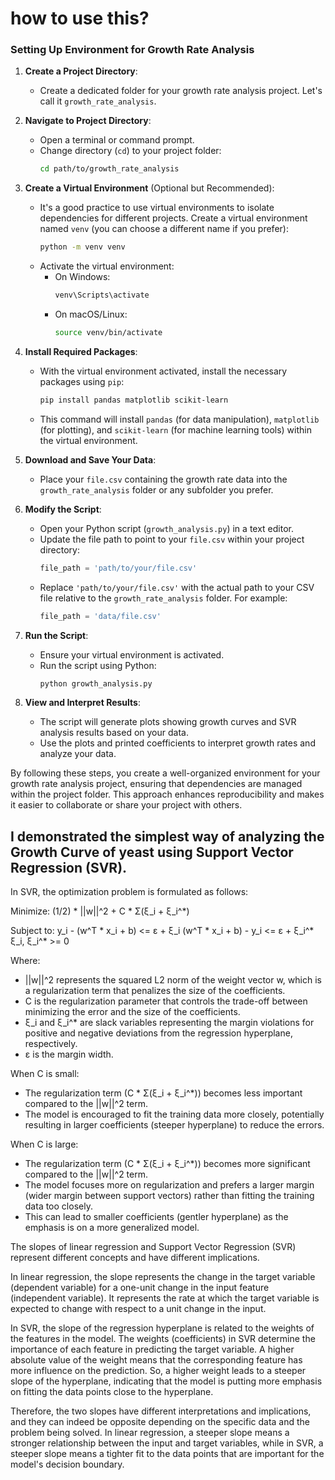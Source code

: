 # how to use this?
### Setting Up Environment for Growth Rate Analysis

1. **Create a Project Directory**:
   - Create a dedicated folder for your growth rate analysis project. Let's call it `growth_rate_analysis`.

2. **Navigate to Project Directory**:
   - Open a terminal or command prompt.
   - Change directory (`cd`) to your project folder:
     ```bash
     cd path/to/growth_rate_analysis
     ```

3. **Create a Virtual Environment** (Optional but Recommended):
   - It's a good practice to use virtual environments to isolate dependencies for different projects. Create a virtual environment named `venv` (you can choose a different name if you prefer):
     ```bash
     python -m venv venv
     ```
   - Activate the virtual environment:
     - On Windows:
       ```bash
       venv\Scripts\activate
       ```
     - On macOS/Linux:
       ```bash
       source venv/bin/activate
       ```

4. **Install Required Packages**:
   - With the virtual environment activated, install the necessary packages using `pip`:
     ```bash
     pip install pandas matplotlib scikit-learn
     ```

   - This command will install `pandas` (for data manipulation), `matplotlib` (for plotting), and `scikit-learn` (for machine learning tools) within the virtual environment.

5. **Download and Save Your Data**:
   - Place your `file.csv` containing the growth rate data into the `growth_rate_analysis` folder or any subfolder you prefer.

6. **Modify the Script**:
   - Open your Python script (`growth_analysis.py`) in a text editor.
   - Update the file path to point to your `file.csv` within your project directory:
     ```python
     file_path = 'path/to/your/file.csv'
     ```
   - Replace `'path/to/your/file.csv'` with the actual path to your CSV file relative to the `growth_rate_analysis` folder. For example:
     ```python
     file_path = 'data/file.csv'
     ```

7. **Run the Script**:
   - Ensure your virtual environment is activated.
   - Run the script using Python:
     ```bash
     python growth_analysis.py
     ```

8. **View and Interpret Results**:
   - The script will generate plots showing growth curves and SVR analysis results based on your data.
   - Use the plots and printed coefficients to interpret growth rates and analyze your data.

By following these steps, you create a well-organized environment for your growth rate analysis project, ensuring that dependencies are managed within the project folder. This approach enhances reproducibility and makes it easier to collaborate or share your project with others.



## I demonstrated the simplest way of analyzing the Growth Curve of yeast using Support Vector Regression (SVR). 
In SVR, the optimization problem is formulated as follows:

Minimize: (1/2) * ||w||^2 + C * Σ(ξ_i + ξ_i^*)

Subject to: y_i - (w^T * x_i + b) <= ε + ξ_i
            (w^T * x_i + b) - y_i <= ε + ξ_i^*
            ξ_i, ξ_i^* >= 0

Where:

- ||w||^2 represents the squared L2 norm of the weight vector w, which is a regularization term that penalizes the size of the coefficients.
- C is the regularization parameter that controls the trade-off between minimizing the error and the size of the coefficients.
- ξ_i and ξ_i^* are slack variables representing the margin violations for positive and negative deviations from the regression hyperplane, respectively.
- ε is the margin width.

When C is small:

- The regularization term (C * Σ(ξ_i + ξ_i^*)) becomes less important compared to the ||w||^2 term.
- The model is encouraged to fit the training data more closely, potentially resulting in larger coefficients (steeper hyperplane) to reduce the errors.

When C is large:

- The regularization term (C * Σ(ξ_i + ξ_i^*)) becomes more significant compared to the ||w||^2 term.
- The model focuses more on regularization and prefers a larger margin (wider margin between support vectors) rather than fitting the training data too closely.
- This can lead to smaller coefficients (gentler hyperplane) as the emphasis is on a more generalized model.

The slopes of linear regression and Support Vector Regression (SVR) represent different concepts and have different implications.

In linear regression, the slope represents the change in the target variable (dependent variable) for a one-unit change in the input feature (independent variable). It represents the rate at which the target variable is expected to change with respect to a unit change in the input.

In SVR, the slope of the regression hyperplane is related to the weights of the features in the model. The weights (coefficients) in SVR determine the importance of each feature in predicting the target variable. A higher absolute value of the weight means that the corresponding feature has more influence on the prediction. So, a higher weight leads to a steeper slope of the hyperplane, indicating that the model is putting more emphasis on fitting the data points close to the hyperplane.

Therefore, the two slopes have different interpretations and implications, and they can indeed be opposite depending on the specific data and the problem being solved. In linear regression, a steeper slope means a stronger relationship between the input and target variables, while in SVR, a steeper slope means a tighter fit to the data points that are important for the model's decision boundary.
